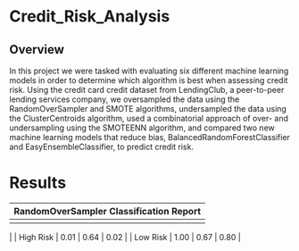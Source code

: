 # Credit_Risk_Analysis

## Overview

In this project we were tasked with evaluating six different machine learning models in order to determine which algorithm is best when assessing credit risk. Using the credit card credit dataset from LendingClub, a peer-to-peer lending services company, we oversampled the data using the RandomOverSampler and SMOTE algorithms, undersampled the data using the ClusterCentroids algorithm, used a combinatorial approach of over- and undersampling using the SMOTEENN algorithm, and compared two new machine learning models that reduce bias, BalancedRandomForestClassifier and EasyEnsembleClassifier, to predict credit risk.

# Results



| RandomOverSampler Classification Report |
| ----------------------------------------|
                |pre   | rec  | f1   |
| 
| High Risk     | 0.01 | 0.64 | 0.02 |
| Low Risk      | 1.00 | 0.67 | 0.80 |